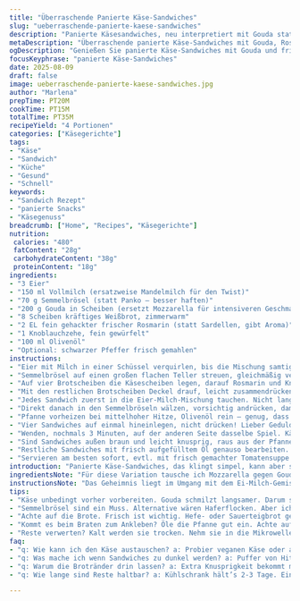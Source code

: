 ```yaml
---
title: "Überraschende Panierte Käse-Sandwiches"
slug: "ueberraschende-panierte-kaese-sandwiches"
description: "Panierte Käsesandwiches, neu interpretiert mit Gouda statt Mozzarella, mit frischem Rosmarin und Knoblauch statt Sardellen und Chili. Eiermilch-Mischung für optimalen Halt; Semmelbrösel ersetzen Panko; knusprig außen, cremig innen. Perfekt gebräunt in Olivenöl, dazu frische Tomatensuppe oder knackiges Gemüse. Methoden basieren auf visuellen und taktilen Signalen, keine strikten Zeiten. Tipps zum Korrekturbacken, falls zu dunkel oder weich. Für 4 hungrige Esser."
metaDescription: "Überraschende panierte Käse-Sandwiches mit Gouda, Rosmarin und Knoblauch. Knusprig und cremig, perfekt für jeden Anlass."
ogDescription: "Genießen Sie panierte Käse-Sandwiches mit Gouda und frischen Kräutern. Ein leckeres Rezept, leicht zuzubereiten und immer ein Hit."
focusKeyphrase: "panierte Käse-Sandwiches"
date: 2025-08-09
draft: false
image: ueberraschende-panierte-kaese-sandwiches.jpg
author: "Marlena"
prepTime: PT20M
cookTime: PT15M
totalTime: PT35M
recipeYield: "4 Portionen"
categories: ["Käsegerichte"]
tags:
- "Käse"
- "Sandwich"
- "Küche"
- "Gesund"
- "Schnell"
keywords:
- "Sandwich Rezept"
- "panierte Snacks"
- "Käsegenuss"
breadcrumb: ["Home", "Recipes", "Käsegerichte"]
nutrition: 
 calories: "480"
 fatContent: "28g"
 carbohydrateContent: "38g"
 proteinContent: "18g"
ingredients:
- "3 Eier"
- "150 ml Vollmilch (ersatzweise Mandelmilch für den Twist)"
- "70 g Semmelbrösel (statt Panko – besser haften)"
- "200 g Gouda in Scheiben (ersetzt Mozzarella für intensiveren Geschmack)"
- "8 Scheiben kräftiges Weißbrot, zimmerwarm"
- "2 EL fein gehackter frischer Rosmarin (statt Sardellen, gibt Aroma)"
- "1 Knoblauchzehe, fein gewürfelt"
- "100 ml Olivenöl"
- "Optional: schwarzer Pfeffer frisch gemahlen"
instructions:
- "Eier mit Milch in einer Schüssel verquirlen, bis die Mischung samtig ist; der kleine Fettfilm am Rand sagt, kann bleiben, nicht zu dünn."
- "Semmelbrösel auf einen großen flachen Teller streuen, gleichmäßig verteilen. Wichtig für gleichmäßige Kruste."
- "Auf vier Brotscheiben die Käsescheiben legen, darauf Rosmarin und Knoblauch verteilen. Nicht zu dick, sonst klebt nicht alles richtig."
- "Mit den restlichen Brotscheiben Deckel drauf, leicht zusammendrücken, Ränder optional abschneiden – ich lass sie gern dran für Extra-Knusprigkeit; Sandwich dann quer halbieren für handliche Portionen."
- "Jedes Sandwich zuerst in die Eier-Milch-Mischung tauchen. Nicht lang tauchen, nur kurz eintauchen, sonst Brot matschig. Leicht auf der Oberseite abtropfen lassen, sonst zu viel Flüssigkeit."
- "Direkt danach in den Semmelbröseln wälzen, vorsichtig andrücken, damit gut haftet; nicht zu doll, sonst wird’s Klumpen-artig."
- "Pfanne vorheizen bei mittelhoher Hitze, Olivenöl rein – genug, dass der Boden bedeckt ist, aber nicht ertrinkt. Öl ist warm, wenn es sacht zu schimmern beginnt und leise zischt beim Kontakt."
- "Vier Sandwiches auf einmal hineinlegen, nicht drücken! Lieber Geduld haben. Nach etwa 3 Minuten sollte der Boden goldbraun sein; leicht anheben, mit Spatel kontrollieren."
- "Wenden, nochmals 3 Minuten, auf der anderen Seite dasselbe Spiel. Käse innen schmelzen spürbar, Sandwich wird spürbar etwas schwerer beim Anheben."
- "Sind Sandwiches außen braun und leicht knusprig, raus aus der Pfanne. Auf Küchenpapier legen, um überschüssiges Öl zu entfernen."
- "Restliche Sandwiches mit frisch aufgefülltem Öl genauso bearbeiten. Nicht die Pfanne auslassen, sonst anhaftende Stellen und ungleichmäßige Bräunung."
- "Servieren am besten sofort, evtl. mit frisch gemachter Tomatensuppe oder knackigen Gemüsesticks, die Frische geben. Kalt schmecken die Sandwiches nicht mehr so. Schnell heiß essen."
introduction: "Panierte Käse-Sandwiches, das klingt simpel, kann aber schnell daneben gehen. Darum gebe ich dir meinen erprobten Weg mit kleiner Würze und simplen Komponenten, die zusammen einen großen Effekt bringen. Statt Mozzarella etwas gereiften Gouda nutzen; dessen kräftiger Geschmack verträgt die nussige Note des Rosmarins und die feine Schärfe des Knoblauchs. Sardellen sind überbewertet, die meisten haben Angst vor Salzbergen. Und das Timing beim Panieren und Braten? Keine feste Minute. Ich hab gelernt, auf die Farbe und das Knistern zu hören. Knusprig muss außen sein, cremig innen. Zu oft ist das Ergebnis entweder matschig oder verbrannt, je nachdem wie man mit Ei-Milch-Mischung und Panade umgeht. Ein bisschen Geduld, und die Sandwiches entfalten ihr Beste. Und ja, die Brotränder nicht abzuschneiden kann entscheidend sein für die Optik und den Geschmack. Lieber nachher abbeißen und das Brot genießen."
ingredientsNote: "Für diese Variation tausche ich Mozzarella gegen Gouda aus. Der schmilzt zwar langsamer, bringt aber viel mehr Geschmack. Wer laktosefrei will, nimmt veganen Käse und Mandelmilch. Semmelbrösel sorgen für besseren Halt als Panko, das ist zu grob und fällt schnell runter. Frische Kräuter geben Aroma statt Dosensardellen; Rosmarin und Knoblauch liefern Aroma und etwas Biss. Weißbrot sollte frisch und nicht zu trocken sein, aber auch nicht zu weich, damit die Panade hält. Rinder-, Hefe- oder Sauerteigbrot funktionieren auch, aber die Konsistenz ändern sich. Beim Olivenöl auf Qualität achten, kaltgepresst ist besser für Geschmack und Gesundheit. Die Kombination ergibt eine spannende Abwechslung mit einfachem Handling."
instructionsNote: "Das Geheimnis liegt im Umgang mit dem Ei-Milch-Gemisch – kurz eintauchen, zu lang und das Brot saugt zu viel auf, wird matschig und bricht. Gleich danach die Semmelbrösel drauf, am besten mit beiden Händen leicht andrücken, aber nicht zu fest; sonst entsteht eine harte Kruste. Während Braten kontrolliere ich den Bräunungsgrad visuell, der Boden sollte knusprig und goldbraun sein, nicht dunkel oder verbrannt. Das Öl darf nicht zu heiß sein, sonst verbrennt die Panade und der Käse innen bleibt kalt. Guter Trick: Lässt das Öl beim Braten laut von sich hören, ist es zu heiß. Zwischendurch Pfanne sauber wischen hilft, damit nichts ansetzt. Zwischendurch die Sandwiches auf Küchenpapier ablegen, das nimmt das überschüssige Fett raus. Durch die Kräuter und den Knoblauch entsteht ein feines Aroma, das sich über die Hitze verteilt – riecht schon beim Braten herrlich. Richtiges Timing ist Freiheit; nicht nur Zeiten, sondern Beobachten sind das A und O."
tips:
- "Käse unbedingt vorher vorbereiten. Gouda schmilzt langsamer. Darum scheibe ihn dünn. Achte auf die Temperatur des Öls. Zu heiß, die Panade wird dunkel, der Käse bleibt kalt. Zu kalt führt zu öligem Ergebnis. Geduld ist wichtig. Hör auf die Geräusche beim Braten."
- "Semmelbrösel sind ein Muss. Alternative wären Haferflocken. Aber ich mag das Gefühl der klassischen Panade. Kleine Klumpen vermeiden. Dazu leicht andrücken. Gleich nach dem Eintauchen in die Eimischung bestäuben. Das sichert Halt. Nicht drücken, sonst wird alles matschig."
- "Achte auf die Brote. Frisch ist wichtig. Hefe- oder Sauerteigbrot geht auch. Aber Konsistenz beachten. Weich und trocken vereinen sich nicht. Vor dem Panieren alle Ränder lassen. Für extra Knusprigkeit nicht abschneiden. Und man hat mehr zu beißen."
- "Kommt es beim Braten zum Ankleben? Öle die Pfanne gut ein. Achte auf die Hitze. Lass das Sandwich sanft hineinrutschen. Zu viel Druck, die Füllung quillt heraus. An den Kanten bräunen ist schwierig. Sieh dir die Bräunung genau an."
- "Reste verwerten? Kalt werden sie trocken. Nehm sie in die Mikrowelle, kurz erwärmen. Alternativ eignen sich Ofenscheiben. Einring im Ofen bringt sie wieder knusprig. Vorher auf ein Blech legen. Öl auftragen, dann backen."
faq:
- "q: Wie kann ich den Käse austauschen? a: Probier veganen Käse oder anderen Hartkäse. Er schmeckt anfangs anders aber ist lecker. Wichtig: Finde eine gute Schmelzalternative."
- "q: Was mache ich wenn Sandwiches zu dunkel werden? a: Puffer von Hitze reduzieren. Möglichst mehr Öl hinzufügen. Gegebenenfalls die Temperatur senken. Dunkel ist gefärbt nicht gebacken."
- "q: Warum die Brotränder drin lassen? a: Extra Knusprigkeit bekommt man beim Braten. Auch stabilisieren sie die Füllung. Das ist ein bewährter Trick, der sich lohnt. Einfach ausprobieren und genießen."
- "q: Wie lange sind Reste haltbar? a: Kühlschrank hält’s 2-3 Tage. Einfrieren ist auch möglich. Sandwiches gefrieren gut. Aber immer gut aufbewahren. Nach dem Auftauen kurz in die Pfanne."

---
```

